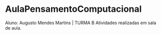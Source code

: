 # AulaPensamentoComputacional

Aluno: Augusto Mendes Martins | TURMA B
Atividades realizadas em sala de aula.
